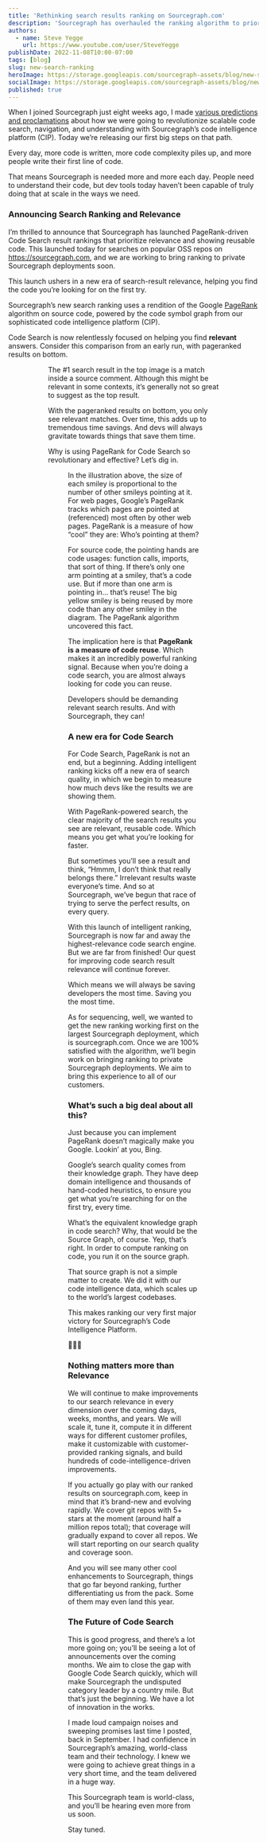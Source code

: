 ```yaml
---
title: 'Rethinking search results ranking on Sourcegraph.com'
description: 'Sourcegraph has overhauled the ranking algorithm to prioritize relevancy and code reuse for searches on popular OSS repos.'
authors:
  - name: Steve Yegge
    url: https://www.youtube.com/user/SteveYegge
publishDate: 2022-11-08T10:00-07:00
tags: [blog]
slug: new-search-ranking
heroImage: https://storage.googleapis.com/sourcegraph-assets/blog/new-search-ranking/PageRank-hero-illustration.png
socialImage: https://storage.googleapis.com/sourcegraph-assets/blog/new-search-ranking/PageRank-hero-illustration.png
published: true
---
```


When I joined Sourcegraph just eight weeks ago, I made [various predictions and proclamations](https://about.sourcegraph.com/blog/introducing-steve-yegge) about how we were going to revolutionize scalable code search, navigation, and understanding with Sourcegraph’s code intelligence platform (CIP). Today we’re releasing our first big steps on that path.

Every day, more code is written, more code complexity piles up, and more people write their first line of code.

That means Sourcegraph is needed more and more each day. People need to understand their code, but dev tools today haven’t been capable of truly doing that at scale in the ways we need.

### Announcing Search Ranking and Relevance

I’m thrilled to announce that Sourcegraph has launched PageRank-driven Code Search result rankings that prioritize relevance and showing reusable code. This launched today for searches on popular OSS repos on https://sourcegraph.com, and we are working to bring ranking to private Sourcegraph deployments soon.

This launch ushers in a new era of search-result relevance, helping you find the code you’re looking for on the first try.

Sourcegraph’s new search ranking uses a rendition of the Google [PageRank](https://en.wikipedia.org/wiki/PageRank) algorithm on source code, powered by the code symbol graph from our sophisticated code intelligence platform (CIP).

Code Search is now relentlessly focused on helping you find **relevant** answers. Consider this comparison from an early run, with pageranked results on bottom.

<Figure src="https://storage.googleapis.com/sourcegraph-assets/blog/new-search-ranking/unranked-example.png" alt="Code Search results before PageRank" />

<Figure src="https://storage.googleapis.com/sourcegraph-assets/blog/new-search-ranking/ranked-example.png" alt="Code Search results after PageRank" />

The #1 search result in the top image is a match inside a source comment. Although this might be relevant in some contexts, it’s generally not so great to suggest as the top result.

With the pageranked results on bottom, you only see relevant matches. Over time, this adds up to tremendous time savings. And devs will always gravitate towards things that save them time.

Why is using PageRank for Code Search so revolutionary and effective? Let’s dig in.

<Figure src="https://storage.googleapis.com/sourcegraph-assets/blog/new-search-ranking/pagerank-visual.png" alt="Image depicting the PageRank algorithm" caption="Source: Wikipedia: User:Mayhatmate / CC-BY-SA-3.0" />

In the illustration above, the size of each smiley is proportional to the number of other smileys pointing at it. For web pages, Google’s PageRank tracks which pages are pointed at (referenced) most often by other web pages. PageRank is a measure of how “cool” they are: Who’s pointing at them?

For source code, the pointing hands are code usages: function calls, imports, that sort of thing. If there’s only one arm pointing at a smiley, that’s a code use. But if more than one arm is pointing in… that’s reuse! The big yellow smiley is being reused by more code than any other smiley in the diagram. The PageRank algorithm uncovered this fact.

The implication here is that **PageRank is a measure of code reuse**. Which makes it an incredibly powerful ranking signal. Because when you’re doing a code search, you are almost always looking for code you can reuse.

Developers should be demanding relevant search results. And with Sourcegraph, they can!

### A new era for Code Search

For Code Search, PageRank is not an end, but a beginning. Adding intelligent ranking kicks off a new era of search quality, in which we begin to measure how much devs like the results we are showing them.

With PageRank-powered search, the clear majority of the search results you see are relevant, reusable code. Which means you get what you’re looking for faster.

But sometimes you’ll see a result and think, “Hmmm, I don’t think that really belongs there.” Irrelevant results waste everyone’s time. And so at Sourcegraph, we’ve begun that race of trying to serve the perfect results, on every query.

With this launch of intelligent ranking, Sourcegraph is now far and away the highest-relevance code search engine. But we are far from finished! Our quest for improving code search result relevance will continue forever.

Which means we will always be saving developers the most time. Saving you the most time.

As for sequencing, well, we wanted to get the new ranking working first on the largest Sourcegraph deployment, which is sourcegraph.com. Once we are 100% satisfied with the algorithm, we’ll begin work on bringing ranking to private Sourcegraph deployments. We aim to bring this experience to all of our customers.

### What’s such a big deal about all this?

Just because you can implement PageRank doesn’t magically make you Google. Lookin’ at you, Bing.

Google’s search quality comes from their knowledge graph. They have deep domain intelligence and thousands of hand-coded heuristics, to ensure you get what you’re searching for on the first try, every time.

What’s the equivalent knowledge graph in code search? Why, that would be the Source Graph, of course. Yep, that’s right. In order to compute ranking on code, you run it on the source graph.

That source graph is not a simple matter to create. We did it with our code intelligence data, which scales up to the world’s largest codebases.

This makes ranking our very first major victory for Sourcegraph’s Code Intelligence Platform.

🎉🎉🎉

### Nothing matters more than Relevance

We will continue to make improvements to our search relevance in every dimension over the coming days, weeks, months, and years. We will scale it, tune it, compute it in different ways for different customer profiles, make it customizable with customer-provided ranking signals, and build hundreds of code-intelligence-driven improvements.

If you actually go play with our ranked results on sourcegraph.com, keep in mind that it’s brand-new and evolving rapidly. We cover git repos with 5+ stars at the moment (around half a million repos total); that coverage will gradually expand to cover all repos. We will start reporting on our search quality and coverage soon.

And you will see many other cool enhancements to Sourcegraph, things that go far beyond ranking, further differentiating us from the pack. Some of them may even land this year. 

### The Future of Code Search

This is good progress, and there’s a lot more going on; you’ll be seeing a lot of announcements over the coming months. We aim to close the gap with Google Code Search quickly, which will make Sourcegraph the undisputed category leader by a country mile. But that’s just the beginning. We have a lot of innovation in the works.

I made loud campaign noises and sweeping promises last time I posted, back in September. I had confidence in Sourcegraph’s amazing, world-class team and their technology. I knew we were going to achieve great things in a very short time, and the team delivered in a huge way.

This Sourcegraph team is world-class, and you’ll be hearing even more from us soon.

Stay tuned.
